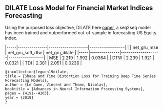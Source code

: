 ## DILATE Loss Model for Financial Market Indices Forecasting
Using the purposed loss objective, DILATE here [paper](https://papers.nips.cc/paper/8672-shape-and-time-distortion-loss-for-training-deep-time-series-forecasting-models), a seq2seq model has been trained and outperformed out-of-sample in forecasting US Equity index. 

|-----|---------------|--------------------|------------------|
|     |   net_gru_mse |   net_gru_soft_dtw |   net_gru_dilate |
|-----|---------------|--------------------|------------------|
| MSE |         2.219 |              1.992 |           0.0364 |
| DTW |         2.239 |              1.921 |           0.0321 |
| TDI |         2.381 |              2.051 |           0.0236 |

```
@incollection{leguen19dilate,
title = {Shape and Time Distortion Loss for Training Deep Time Series Forecasting Models},
author = {Le Guen, Vincent and Thome, Nicolas},
booktitle = {Advances in Neural Information Processing Systems},
pages = {4191--4203},
year = {2019}
}
```
